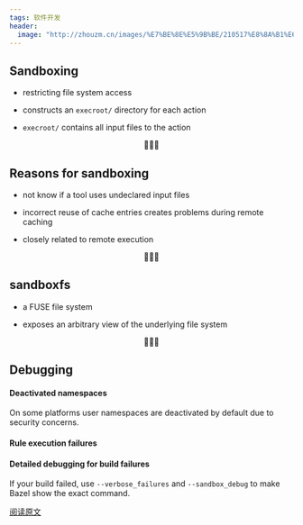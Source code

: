 ```yaml
---
tags: 软件开发
header:
  image: "http://zhouzm.cn/images/%E7%BE%8E%E5%9B%BE/210517%E8%8A%B1%E6%B5%B7.jpg"
---
```




## Sandboxing

* restricting file system access

* constructs an `execroot/` directory for each action

* `execroot/` contains all input files to the action

<center>🐣🐣🐣</center>

## Reasons for sandboxing

* not know if a tool uses undeclared input files

* incorrect reuse of cache entries creates problems during remote caching

* closely related to remote execution

<center>🐣🐣🐣</center>

## sandboxfs

* a FUSE file system

* exposes an arbitrary view of the underlying file system

<center>🐣🐣🐣</center>

## Debugging

#### Deactivated namespaces

On some platforms user namespaces are deactivated by default due to security concerns.

#### Rule execution failures

#### Detailed debugging for build failures

If your build failed, use `--verbose_failures` and `--sandbox_debug` to make Bazel show the exact command.

[阅读原文](https://docs.bazel.build/versions/master/sandboxing.html)

